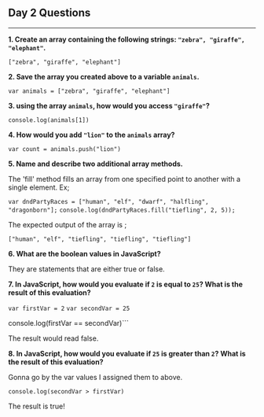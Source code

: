 ## Day 2 Questions

___

**1. Create an array containing the following strings: `"zebra", "giraffe", "elephant"`.**

```["zebra", "giraffe", "elephant"]```

**2. Save the array you created above to a variable `animals`.**

```var animals = ["zebra", "giraffe", "elephant"]```

**3. using the array `animals`, how would you access `"giraffe"`?**

```console.log(animals[1])```

**4. How would you add `"lion"` to the `animals` array?**

```var count = animals.push("lion")```

**5. Name and describe two additional array methods.**

The 'fill' method fills an array from one specified point to another with a single element. Ex;

```var dndPartyRaces = ["human", "elf", "dwarf", "halfling", "dragonborn"];```
```console.log(dndPartyRaces.fill("tiefling", 2, 5));```

The expected output of the array is ;

```["human", "elf", "tiefling", "tiefling", "tiefling"]```

**6. What are the boolean values in JavaScript?**

They are statements that are either true or false.

**7. In JavaScript, how would you evaluate if `2` is equal to `25`? What is the result of this evaluation?**

```var firstVar = 2```
```var secondVar = 25```

console.log(firstVar == secondVar)```

The result would read false.

**8. In JavaScript, how would you evaluate if `25` is greater than `2`? What is the result of this evaluation?**

Gonna go by the var values I assigned them to above.

```console.log(secondVar > firstVar)```

The result is true!
